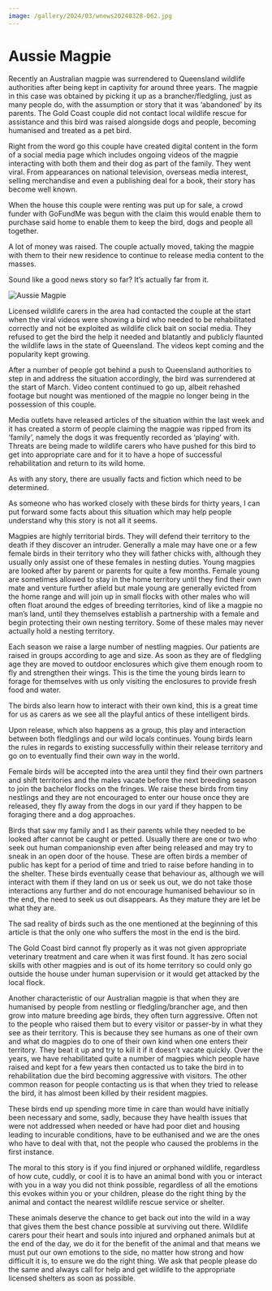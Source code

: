 ```yaml
---
image: /gallery/2024/03/wnews20240328-062.jpg
---
```


# Aussie Magpie

Recently an Australian magpie was surrendered to Queensland wildlife authorities after being kept in captivity for around three years. The magpie in this case was obtained by picking it up as a brancher/fledgling, just as many people do, with the assumption or story that it was ‘abandoned’ by its parents. The Gold Coast couple did not contact local wildlife rescue for assistance and this bird was raised alongside dogs and people, becoming humanised and treated as a pet bird.

<!--more-->

Right from the word go this couple have created digital content in the form of a social media page which includes ongoing videos of the magpie interacting with both them and their dog as part of the family. They went viral. From appearances on national television, overseas media interest, selling merchandise and even a publishing deal for a book, their story has become well known.

When the house this couple were renting was put up for sale, a crowd funder with GoFundMe was begun with the claim this would enable them to purchase said home to enable them to keep the bird, dogs and people all together.

A lot of money was raised. The couple actually moved, taking the magpie with them to their new residence to continue to release media content to the masses.

Sound like a good news story so far? It’s actually far from it.

![Aussie Magpie](https://media.wnews.org.au/gallery/2024/03/wnews20240328-062.jpg)

Licensed wildlife carers in the area had contacted the couple at the start when the viral videos were showing a bird who needed to be rehabilitated correctly and not be exploited as wildlife click bait on social media. They refused to get the bird the help it needed and blatantly and publicly flaunted the wildlife laws in the state of Queensland. The videos kept coming and the popularity kept growing.

After a number of people got behind a push to Queensland authorities to step in and address the situation accordingly, the bird was surrendered at the start of March. Video content continued to go up, albeit rehashed footage but nought was mentioned of the magpie no longer being in the possession of this couple.

Media outlets have released articles of the situation within the last week and it has created a storm of people claiming the magpie was ripped from its ‘family’, namely the dogs it was frequently recorded as ‘playing’ with. Threats are being made to wildlife carers who have pushed for this bird to get into appropriate care and for it to have a hope of successful rehabilitation and return to its wild home.

As with any story, there are usually facts and fiction which need to be determined.

As someone who has worked closely with these birds for thirty years, I can put forward some facts about this situation which may help people understand why this story is not all it seems.

Magpies are highly territorial birds. They will defend their territory to the death if they discover an intruder. Generally a male may have one or a few female birds in their territory who they will father chicks with, although they usually only assist one of these females in nesting duties. Young magpies are looked after by parent or parents for quite a few months. Female young are sometimes allowed to stay in the home territory until they find their own mate and venture further afield but male young are generally evicted from the home range and will join up in small flocks with other males who will often float around the edges of breeding territories, kind of like a magpie no man’s land, until they themselves establish a partnership with a female and begin protecting their own nesting territory. Some of these males may never actually hold a nesting territory.

Each season we raise a large number of nestling magpies. Our patients are raised in groups according to age and size. As soon as they are of fledgling age they are moved to outdoor enclosures which give them enough room to fly and strengthen their wings. This is the time the young birds learn to forage for themselves with us only visiting the enclosures to provide fresh food and water.

The birds also learn how to interact with their own kind, this is a great time for us as carers as we see all the playful antics of these intelligent birds.

Upon release, which also happens as a group, this play and interaction between both fledglings and our wild locals continues. Young birds learn the rules in regards to existing successfully within their release territory and go on to eventually find their own way in the world.

Female birds will be accepted into the area until they find their own partners and shift territories and the males vacate before the next breeding season to join the bachelor flocks on the fringes. We raise these birds from tiny nestlings and they are not encouraged to enter our house once they are released, they fly away from the dogs in our yard if they happen to be foraging there and a dog approaches.

Birds that saw my family and I as their parents while they needed to be looked after cannot be caught or petted. Usually there are one or two who seek out human companionship even after being released and may try to sneak in an open door of the house. These are often birds a member of public has kept for a period of time and tried to raise before handing in to the shelter. These birds eventually cease that behaviour as, although we will interact with them if they land on us or seek us out, we do not take those interactions any further and do not encourage humanised behaviour so in the end, the need to seek us out disappears. As they mature they are let be what they are.

The sad reality of birds such as the one mentioned at the beginning of this article is that the only one who suffers the most in the end is the bird.

The Gold Coast bird cannot fly properly as it was not given appropriate veterinary treatment and care when it was first found. It has zero social skills with other magpies and is out of its home territory so could only go outside the house under human supervision or it would get attacked by the local flock.

Another characteristic of our Australian magpie is that when they are humanised by people from nestling or fledgling/brancher age, and then grow into mature breeding age birds, they often turn aggressive. Often not to the people who raised them but to every visitor or passer-by in what they see as their territory. This is because they see humans as one of their own and what do magpies do to one of their own kind when one enters their territory. They beat it up and try to kill it if it doesn’t vacate quickly. Over the years, we have rehabilitated quite a number of magpies which people have raised and kept for a few years then contacted us to take the bird in to rehabilitation due the bird becoming aggressive with visitors. The other common reason for people contacting us is that when they tried to release the bird, it has almost been killed by their resident magpies.

These birds end up spending more time in care than would have initially been necessary and some, sadly, because they have health issues that were not addressed when needed or have had poor diet and housing leading to incurable conditions, have to be euthanised and we are the ones who have to deal with that, not the people who caused the problems in the first instance.

The moral to this story is if you find injured or orphaned wildlife, regardless of how cute, cuddly, or cool it is to have an animal bond with you or interact with you in a way you did not think possible, regardless of all the emotions this evokes within you or your children, please do the right thing by the animal and contact the nearest wildlife rescue service or shelter.

These animals deserve the chance to get back out into the wild in a way that gives them the best chance possible at surviving out there. Wildlife carers pour their heart and souls into injured and orphaned animals but at the end of the day, we do it for the benefit of the animal and that means we must put our own emotions to the side, no matter how strong and how difficult it is, to ensure we do the right thing. We ask that people please do the same and always call for help and get wildlife to the appropriate licensed shelters as soon as possible.
